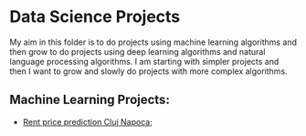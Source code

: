 # Data Science Projects
My aim in this folder is to do projects using machine learning algorithms and then grow to do projects using deep learning algorithms and natural language processing algorithms. I am starting with simpler projects and then I want to grow and slowly do projects with more complex algorithms. 

## Machine Learning Projects:
* [Rent price prediction Cluj Napoca](https://github.com/MorturaLaura/Projects/tree/main/Data%20Science%20Projects/Rent%20price%20prediction%20Cluj%20Napoca);
